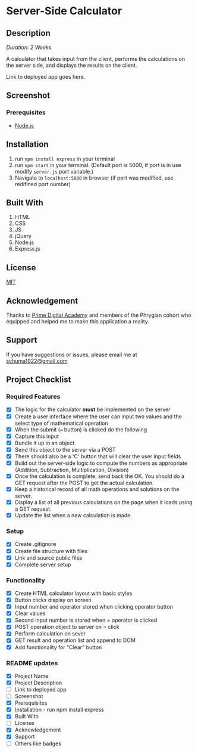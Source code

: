 # Server-Side Calculator

## Description

_Duration: 2 Weeks_

A calculator that takes input from the client, performs the calculations on the server side, and displays the results on the client.

Link to deployed app goes here.

## Screenshot

### Prerequisites

- [Node.js](https://nodejs.org/en/)

## Installation

1. run `npm install express` in your terminal
2. run `npm start` in your terminal. (Default port is 5000, if port is in use modify `server.js` port variable.)
3. Navigate to `localhost:5000` in browser (if port was modified, use redifined port number)

## Built With

1. HTML
2. CSS
3. JS
4. jQuery
5. Node.js
6. Express.js

## License

[MIT](https://choosealicense.com/licenses/mit/)

## Acknowledgement

Thanks to [Prime Digital Academy](https://www.primeacademy.io/) and members of the Phrygian cohort who equipped and helped me to make this application a reality.

## Support

If you have suggestions or issues, please email me at [schuma1022@gmail.com](mailto:schuma1022@gmail.com)

## Project Checklist

### Required Features

- [X] The logic for the calculator **must** be implemented on the server
- [X] Create a user interface where the user can input two values and the select type of mathematical operation
- [X] When the submit (`=` button) is clicked do the following
- [X] Capture this input 
- [X] Bundle it up in an object
- [X] Send this object to the server via a POST
- [X] There should also be a 'C' button that will clear the user input fields
- [X] Build out the server-side logic to compute the numbers as appropriate (Addition, Subtraction, Multiplication, Division)
- [X] Once the calculation is complete, send back the OK. You should do a GET request after the POST to get the actual calculation.
- [X] Keep a historical record of all math operations and solutions on the server.
- [X] Display a list of all previous calculations on the page when it loads using a GET request.
- [X] Update the list when a new calculation is made.

### Setup

- [X] Create .gitignore
- [X] Create file structure with files
- [X] Link and source public files
- [X] Complete server setup

### Functionality

- [X] Create HTML calculator layout with basic styles
- [X] Button clicks display on screen
- [X] Input number and operator stored when clicking operator button
- [X] Clear values 
- [X] Second input number is stored when = operator is clicked
- [X] POST operation object to server on = click
- [X] Perform calculation on sever
- [X] GET result and operation list and append to DOM
- [X] Add functionality for "Clear" button

### README updates
- [X] Project Name
- [X] Project Description
- [ ] Link to deployed app
- [ ] Screenshot
- [X] Prerequisites
- [X] Installation - run npm install express
- [X] Built With
- [ ] License
- [X] Acknowledgement
- [X] Support
- [ ] Others like badges
